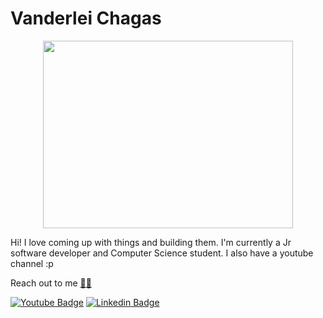 # Vanderlei Chagas

<p align="center">
  <img align="center" height="300" width="400" src="https://media.giphy.com/media/tczJoRU7XwBS8/giphy.gif">
</p>

Hi! I love coming up with things and building them. I'm currently a Jr software developer and Computer Science student. I also have a youtube channel :p

Reach out to me [🦾](https://emojipedia.org/mechanical-arm/)[🤖](https://emojipedia.org/robot/)


[![Youtube Badge](https://img.shields.io/badge/-Youtube-FF0000?style=flat-square&labelColor=FF0000&logo=youtube&logoColor=white&link=https://www.youtube.com/channel/UCbNrfMN64fBFW7o0sCREOVg/videos)](https://www.youtube.com/channel/UCbNrfMN64fBFW7o0sCREOVg/videos) [![Linkedin Badge](https://img.shields.io/badge/-LinkedIn-blue?style=flat-square&logo=Linkedin&logoColor=white&link=https://www.linkedin.com/in/vanderlei-lopes-622823165/)](https://www.linkedin.com/in/vanderlei-lopes-622823165/)


